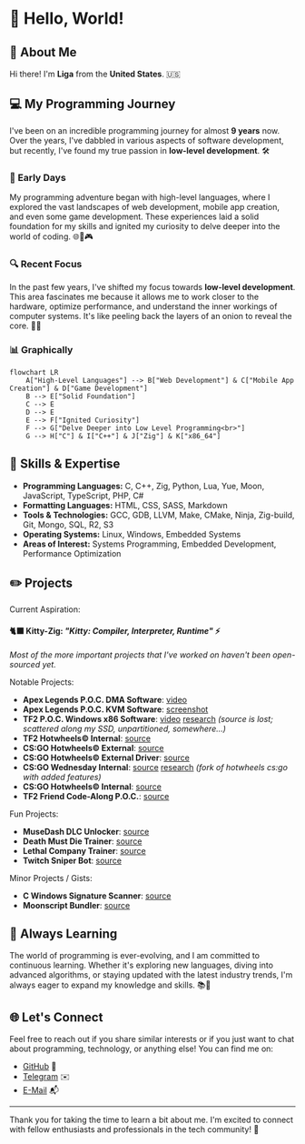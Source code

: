 # 👋 Hello, World!

## 🌟 About Me

Hi there! I'm **Liga** from the **United States**. 🇺🇸

## 💻 My Programming Journey

I've been on an incredible programming journey for almost **9 years** now. Over the years, I've dabbled in various aspects of software development, but recently, I've found my true passion in **low-level development**. 🛠️

### 🏁 Early Days

My programming adventure began with high-level languages, where I explored the vast landscapes of web development, mobile app creation, and even some game development. These experiences laid a solid foundation for my skills and ignited my curiosity to delve deeper into the world of coding. 🌐📱🎮

### 🔍 Recent Focus

In the past few years, I've shifted my focus towards **low-level development**. This area fascinates me because it allows me to work closer to the hardware, optimize performance, and understand the inner workings of computer systems. It's like peeling back the layers of an onion to reveal the core. 🧅🔧

### 📊 Graphically

```mermaid
flowchart LR
    A["High-Level Languages"] --> B["Web Development"] & C["Mobile App Creation"] & D["Game Development"]
    B --> E["Solid Foundation"]
    C --> E
    D --> E
    E --> F["Ignited Curiosity"]
    F --> G["Delve Deeper into Low Level Programming<br>"]
    G --> H["C"] & I["C++"] & J["Zig"] & K["x86_64"]
```


## 🚀 Skills & Expertise

- **Programming Languages:** C, C++, Zig, Python, Lua, Yue, Moon, JavaScript, TypeScript, PHP, C#
- **Formatting Languages:** HTML, CSS, SASS, Markdown
- **Tools & Technologies:** GCC, GDB, LLVM, Make, CMake, Ninja, Zig-build, Git, Mongo, SQL, R2, S3
- **Operating Systems:** Linux, Windows, Embedded Systems
- **Areas of Interest:** Systems Programming, Embedded Development, Performance Optimization

## ✏️ Projects

Current Aspiration:
#### 🐈‍⬛ **Kitty-Zig**: *"Kitty: Compiler, Interpreter, Runtime"* ⚡

*Most of the more important projects that I've worked on haven't been open-sourced yet.*

Notable Projects:
- **Apex Legends P.O.C. DMA Software**: [video](https://cdn.discordapp.com/attachments/1202668614658818172/1252396723259707512/1718665045263.mp4?ex=66d39fd7&is=66d24e57&hm=96e858d30d63305547da75a7bbcb319b64cc4546a71babacde590eea253e1255&)
- **Apex Legends P.O.C. KVM Software**: [screenshot](https://cdn.discordapp.com/attachments/1195872762024186077/1196200418582208623/170526680147932125.png?ex=66d38774&is=66d235f4&hm=25f4ae361ed07a2ed5641bc24fbf051c610369f48b31a31bedab1692b18c2cc6&)
- **TF2 P.O.C. Windows x86 Software**: [video](https://cdn.discordapp.com/attachments/850323948587450368/1140362894291247154/16919540936303043.mp4?ex=66d36bb4&is=66d21a34&hm=6674834cd96a0c1c4f939f2e222b88428ff3e85a4b47c7f11e90b38c2ea6199d&) [research](https://www.unknowncheats.me/forum/team-fortress-2-a/593509-alternative-third-person-angles.html) *(source is lost; scattered along my SSD, unpartitioned, somewhere...)*
- **TF2 Hotwheels© Internal**: [source](https://github.com/hotwheels-vip/tf2-internal/)
- **CS:GO Hotwheels© External**: [source](https://github.com/hotwheels-vip/csgo-external)
- **CS:GO Hotwheels© External Driver**: [source](https://github.com/hotwheels-vip/csgo-external-driver)
- **CS:GO Wednesday Internal**: [source](https://github.com/windows-fryer/wednesday-csgo) [research](https://www.unknowncheats.me/forum/3324734-post4.html) *(fork of hotwheels cs:go with added features)* 
- **CS:GO Hotwheels© Internal**: [source](https://github.com/hotwheels-vip/csgo-internal)
- **TF2 Friend Code-Along P.O.C.**: [source](https://github.com/windows-fryer/skeletons_cx)

Fun Projects:
- **MuseDash DLC Unlocker**: [source](https://github.com/windows-fryer/musedash-unlocker)
- **Death Must Die Trainer**: [source](https://github.com/windows-fryer/death-must-gamble)
- **Lethal Company Trainer**: [source](https://github.com/wednesdaywtf/lethal-company)
- **Twitch Sniper Bot**: [source](https://github.com/windows-fryer/sniper-bot/)

Minor Projects / Gists:
- **C Windows Signature Scanner**: [source](https://github.com/windows-fryer/CigFinder)
- **Moonscript Bundler**: [source](https://github.com/windows-fryer/moon_bundler)

## 🌱 Always Learning

The world of programming is ever-evolving, and I am committed to continuous learning. Whether it's exploring new languages, diving into advanced algorithms, or staying updated with the latest industry trends, I'm always eager to expand my knowledge and skills. 📚🚀

## 🌐 Let's Connect

Feel free to reach out if you share similar interests or if you just want to chat about programming, technology, or anything else! You can find me on:

- [GitHub](https://github.com/windows-fryer/windows-fryer/) 🐙
- [Telegram](https://t.me/intCast) ✉️
- [E-Mail](mailto:liga@wednesday.wtf) 📬

---

Thank you for taking the time to learn a bit about me. I'm excited to connect with fellow enthusiasts and professionals in the tech community! 🚀
